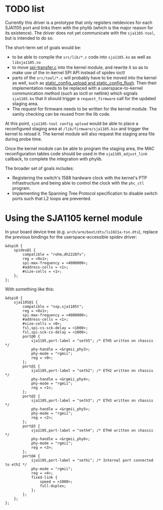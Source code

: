TODO list
=========

Currently this driver is a prototype that only registers netdevices for
each SJA1105 port and links them with the phylib (which is the major
reason for its existence). The driver does not yet communicate with the
`sja1105-tool`, but is intended to do so.

The short-term set of goals would be:
* to be able to compile the `src/lib/*.c` code into `sja1105.ko` as well
  as `libsja1105.so`
* to move
  [spi-transfer.c](https://github.com/openil/sja1105-tool/blob/master/src/lib/spi/spi-transfer.c)
  into the kernel module, and rewrite it so as to make use of the
  in-kernel SPI API instead of spidev ioctl
* parts of the `src/tool/*.c` will probably have to be moved into the
  kernel as well, such as [static_config_upload and
  static_config_flush](https://github.com/openil/sja1105-tool/blob/master/src/tool/staging-area.c#L238-L366).
  Then their implementation needs to be replaced with a
  userspace-to-kernel communication method (such as ioctl or netlink)
  which signals `sja1105.ko` that it should trigger a `request_firmware`
  call for the updated staging area.
* The request for firmware needs to be written for the kernel module.
  The sanity checking can be reused from the lib code.

At this point, `sja1105-tool config upload` would be able to place a
reconfigured staging area at `/lib/firmware/sja1105.bin` and trigger
the kernel to reload it. The kernel module will also request the staging
area file during probe time.

Once the kernel module can be able to program the staging area, the MAC
reconfiguration tables code should be used in the `sja1105_adjust_link`
callback, to complete the integration with phylib.

The broader set of goals includes:
* Registering the switch's 1588 hardware clock with the kernel's PTP
  infrastructure and being able to control the clock with the `phc_ctl`
  program.
* Implementing the Spanning Tree Protocol specification to disable
  switch ports such that L2 loops are prevented.

Using the SJA1105 kernel module
===============================

In your board device tree (e.g. `arch/arm/boot/dts/ls1021a-tsn.dts`),
replace the previous bindings for the userspace-accessible spidev
driver:

```
&dspi0 {
	spidev@1 {
		compatible = "rohm,dh2228fv";
		reg = <0x1>;
		spi-max-frequency = <4000000>;
		#address-cells = <1>;
		#size-cells = <1>;
	};
};
```

With something like this:

```
&dspi0 {
	sja1105@1 {
		compatible = "nxp,sja1105t";
		reg = <0x1>;
		spi-max-frequency = <4000000>;
		#address-cells = <1>;
		#size-cells = <0>;
		fsl,spi-cs-sck-delay = <1000>;
		fsl,spi-sck-cs-delay = <1000>;
		port@0 {
			sja1105,port-label = "seth5"; /* ETH5 written on chassis */
			phy-handle = <&rgmii_phy3>;
			phy-mode = "rgmii";
			reg = <0>;
		};
		port@1 {
			sja1105,port-label = "seth2"; /* ETH2 written on chassis */
			phy-handle = <&rgmii_phy4>;
			phy-mode = "rgmii";
			reg = <1>;
		};
		port@2 {
			sja1105,port-label = "seth3"; /* ETH3 written on chassis */
			phy-handle = <&rgmii_phy5>;
			phy-mode = "rgmii";
			reg = <2>;
		};
		port@3 {
			sja1105,port-label = "seth4"; /* ETH4 written on chassis */
			phy-handle = <&rgmii_phy6>;
			phy-mode = "rgmii";
			reg = <3>;
		};
		port@4 {
			sja1105,port-label = "sethi"; /* Internal port connected to eth2 */
			phy-mode = "rgmii";
			reg = <4>;
			fixed-link {
				speed = <1000>;
				full-duplex;
			};
		};
	};
};
```

